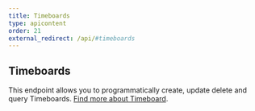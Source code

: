 ```yaml
---
title: Timeboards
type: apicontent
order: 21
external_redirect: /api/#timeboards
---
```


## Timeboards

This endpoint allows you to programmatically create, update delete and query Timeboards. [Find more about Timeboard](/graphing/dashboards/timeboard).
